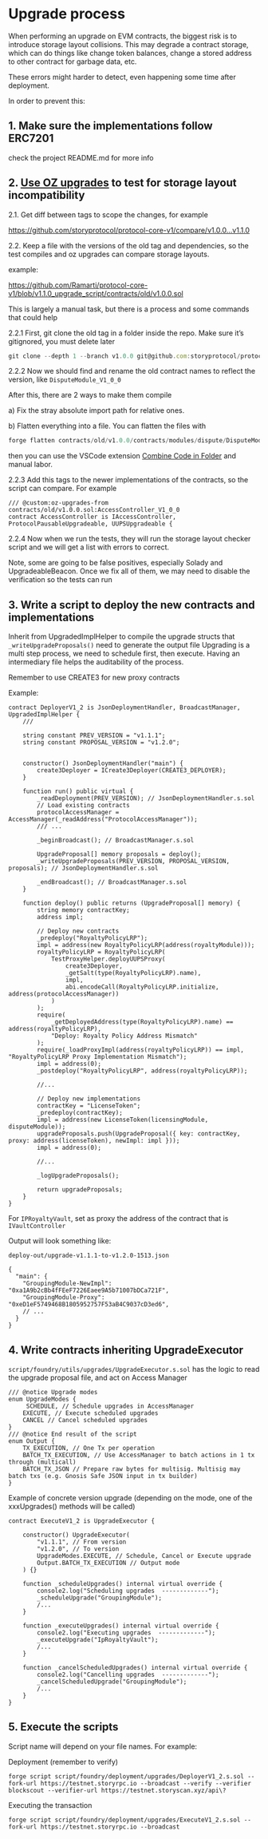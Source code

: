 # Upgrade process

When performing an upgrade on EVM contracts, the biggest risk is to introduce storage layout collisions. This may degrade a contract storage, which can do things like change token balances, change a stored address to other contract for garbage data, etc.

These errors might harder to detect, even happening some time after deployment.

In order to prevent this:

## 1. Make sure the implementations follow ERC7201

check the project README.md for more info

## 2. [Use OZ upgrades](https://docs.openzeppelin.com/upgrades-plugins/1.x/api-core) to test for storage layout incompatibility

2.1. Get diff between tags to scope the changes, for example

https://github.com/storyprotocol/protocol-core-v1/compare/v1.0.0...v1.1.0

2.2. Keep a file with the versions of the old tag and dependencies, so the test compiles and oz upgrades can compare storage layouts.

example:

https://github.com/Ramarti/protocol-core-v1/blob/v1.1.0_upgrade_script/contracts/old/v1.0.0.sol

This is largely a manual task, but there is a process and some commands that could help

2.2.1 First, git clone the old tag in a folder inside the repo. Make sure it’s gitignored, you must delete later

```jsx
git clone --depth 1 --branch v1.0.0 git@github.com:storyprotocol/protocol-core-v1.git v1.0.0
```

2.2.2 Now we should find and rename the old contract names to reflect the version, like `DisputeModule_V1_0_0` 

After this, there are 2 ways to make them compile

a) Fix the stray absolute import path for relative ones.

b) Flatten everything into a file. You can flatten the files with

```jsx
forge flatten contracts/old/v1.0.0/contracts/modules/dispute/DisputeModule.sol > contracts/old/DisputeModule.sol
```

then you can use the VSCode extension [Combine Code in Folder](https://marketplace.visualstudio.com/items?itemName=ToanBui.combine-code-in-folder) and manual labor.

2.2.3 Add this tags to the newer implementations of the contracts, so the script can compare. For example

```solidity
/// @custom:oz-upgrades-from contracts/old/v1.0.0.sol:AccessController_V1_0_0
contract AccessController is IAccessController, ProtocolPausableUpgradeable, UUPSUpgradeable {
```

2.2.4 Now when we run the tests, they will run the storage layout checker script and we will get a list with errors to correct.

Note, some are going to be false positives, especially Solady and UpgradeableBeacon. Once we fix all of them, we may need to disable the verification so the tests can run

## 3. Write a script to deploy the new contracts and implementations

Inherit from UpgradedImplHelper to compile the upgrade structs that `_writeUpgradeProposals()` need to generate the output file
Upgrading is a multi step process, we need to schedule first, then execute. Having an intermediary file helps the auditability
of the process.

Remember to use CREATE3 for new proxy contracts

Example:

```solidity
contract DeployerV1_2 is JsonDeploymentHandler, BroadcastManager, UpgradedImplHelper {
    ///

    string constant PREV_VERSION = "v1.1.1";
    string constant PROPOSAL_VERSION = "v1.2.0";


    constructor() JsonDeploymentHandler("main") {
        create3Deployer = ICreate3Deployer(CREATE3_DEPLOYER);
    }

    function run() public virtual {
        _readDeployment(PREV_VERSION); // JsonDeploymentHandler.s.sol
        // Load existing contracts
        protocolAccessManager = AccessManager(_readAddress("ProtocolAccessManager"));
        /// ...

        _beginBroadcast(); // BroadcastManager.s.sol

        UpgradeProposal[] memory proposals = deploy();
        _writeUpgradeProposals(PREV_VERSION, PROPOSAL_VERSION, proposals); // JsonDeploymentHandler.s.sol

        _endBroadcast(); // BroadcastManager.s.sol
    }

    function deploy() public returns (UpgradeProposal[] memory) {
        string memory contractKey;
        address impl;

        // Deploy new contracts
        _predeploy("RoyaltyPolicyLRP");
        impl = address(new RoyaltyPolicyLRP(address(royaltyModule)));
        royaltyPolicyLRP = RoyaltyPolicyLRP(
            TestProxyHelper.deployUUPSProxy(
                create3Deployer,
                _getSalt(type(RoyaltyPolicyLRP).name),
                impl,
                abi.encodeCall(RoyaltyPolicyLRP.initialize, address(protocolAccessManager))
            )
        );
        require(
            _getDeployedAddress(type(RoyaltyPolicyLRP).name) == address(royaltyPolicyLRP),
            "Deploy: Royalty Policy Address Mismatch"
        );
        require(_loadProxyImpl(address(royaltyPolicyLRP)) == impl, "RoyaltyPolicyLRP Proxy Implementation Mismatch");
        impl = address(0);
        _postdeploy("RoyaltyPolicyLRP", address(royaltyPolicyLRP));
        
        //...

        // Deploy new implementations
        contractKey = "LicenseToken";
        _predeploy(contractKey);
        impl = address(new LicenseToken(licensingModule, disputeModule));
        upgradeProposals.push(UpgradeProposal({ key: contractKey, proxy: address(licenseToken), newImpl: impl }));
        impl = address(0);

        //...

        _logUpgradeProposals();
        
        return upgradeProposals;
    }
}
```

For `IPRoyaltyVault`, set as proxy the address of the contract that is `IVaultController`

Output will look something like:

`deploy-out/upgrade-v1.1.1-to-v1.2.0-1513.json`
```
{
  "main": {
    "GroupingModule-NewImpl": "0xa1A9b2cBb4fFEeF7226Eaee9A5b71007bDCa721F",
    "GroupingModule-Proxy": "0xeD1eF5749468B1805952757F53aB4C9037cD3ed6",
    // ...
  }
}
```

## 4. Write contracts inheriting UpgradeExecutor

`script/foundry/utils/upgrades/UpgradeExecutor.s.sol` has the logic to read the upgrade proposal file, and act on Access Manager

```solidity
/// @notice Upgrade modes
enum UpgradeModes {
     SCHEDULE, // Schedule upgrades in AccessManager
    EXECUTE, // Execute scheduled upgrades
    CANCEL // Cancel scheduled upgrades
}
/// @notice End result of the script
enum Output {
    TX_EXECUTION, // One Tx per operation
    BATCH_TX_EXECUTION, // Use AccessManager to batch actions in 1 tx through (multicall)
    BATCH_TX_JSON // Prepare raw bytes for multisig. Multisig may batch txs (e.g. Gnosis Safe JSON input in tx builder)
}
```

Example of concrete version upgrade (depending on the mode, one of the xxxUpgrades() methods will be called)

```solidity
contract ExecuteV1_2 is UpgradeExecutor {
    
    constructor() UpgradeExecutor(
        "v1.1.1", // From version
        "v1.2.0", // To version
        UpgradeModes.EXECUTE, // Schedule, Cancel or Execute upgrade
        Output.BATCH_TX_EXECUTION // Output mode
    ) {}

    function _scheduleUpgrades() internal virtual override {
        console2.log("Scheduling upgrades  -------------");
        _scheduleUpgrade("GroupingModule");
        /...
    }

    function _executeUpgrades() internal virtual override {
        console2.log("Executing upgrades  -------------");
        _executeUpgrade("IpRoyaltyVault");
        /...
    }

    function _cancelScheduledUpgrades() internal virtual override {
        console2.log("Cancelling upgrades  -------------");
        _cancelScheduledUpgrade("GroupingModule");
        /...
    }
}
```

## 5. Execute the scripts

Script name will depend on your file names. For example:

Deployment (remember to verify)
```
forge script script/foundry/deployment/upgrades/DeployerV1_2.s.sol --fork-url https://testnet.storyrpc.io --broadcast --verify --verifier blockscout --verifier-url https://testnet.storyscan.xyz/api\?
```

Executing the transaction
```
forge script script/foundry/deployment/upgrades/ExecuteV1_2.s.sol --fork-url https://testnet.storyrpc.io --broadcast
```

